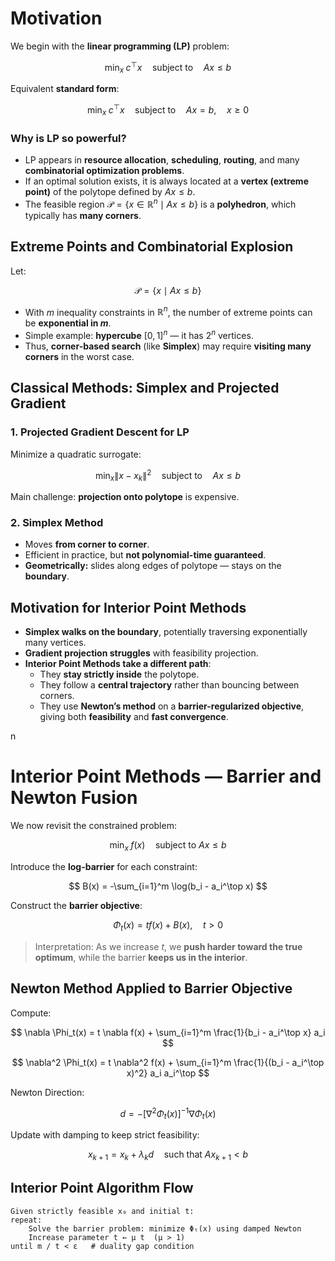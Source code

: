 # Motivation

We begin with the **linear programming (LP)** problem:

$$
\min_x \; c^\top x \quad \text{subject to} \quad A x \le b
$$

Equivalent **standard form**:

$$
\min_x \; c^\top x \quad \text{subject to} \quad A x = b, \quad x \ge 0
$$

### Why is LP so powerful?

- LP appears in **resource allocation**, **scheduling**, **routing**, and many **combinatorial optimization problems**.
- If an optimal solution exists, it is always located at a **vertex (extreme point)** of the polytope defined by $A x \le b$.
- The feasible region $\mathcal{P} = \{ x \in \mathbb{R}^n \mid A x \le b \}$ is a **polyhedron**, which typically has **many corners**.


## Extreme Points and Combinatorial Explosion

Let:

$$
\mathcal{P} = \{x \mid A x \le b\}
$$

- With $m$ inequality constraints in $\mathbb{R}^n$, the number of extreme points can be **exponential in $m$**.
- Simple example: **hypercube** $[0,1]^n$ — it has $2^n$ vertices.
- Thus, **corner-based search** (like **Simplex**) may require **visiting many corners** in the worst case.


## Classical Methods: Simplex and Projected Gradient

### 1. Projected Gradient Descent for LP

Minimize a quadratic surrogate:

$$
\min_x \|x - x_k\|^2 \quad \text{subject to} \quad A x \le b
$$

Main challenge: **projection onto polytope** is expensive.

### 2. Simplex Method

- Moves **from corner to corner**.
- Efficient in practice, but **not polynomial-time guaranteed**.
- **Geometrically:** slides along edges of polytope — stays on the **boundary**.


## Motivation for Interior Point Methods

- **Simplex walks on the boundary**, potentially traversing exponentially many vertices.
- **Gradient projection struggles** with feasibility projection.
- **Interior Point Methods take a different path**:
  - They **stay strictly inside** the polytope.
  - They follow a **central trajectory** rather than bouncing between corners.
  - They use **Newton’s method** on a **barrier-regularized objective**, giving both **feasibility** and **fast convergence**.

n

# Interior Point Methods — Barrier and Newton Fusion

We now revisit the constrained problem:

$$
\min_x \; f(x) \quad \text{subject to } A x \le b
$$

Introduce the **log-barrier** for each constraint:

$$
B(x) = -\sum_{i=1}^m \log(b_i - a_i^\top x)
$$

Construct the **barrier objective**:

$$
\Phi_t(x) = t f(x) + B(x), \quad t > 0
$$

> Interpretation: As we increase $t$, we **push harder toward the true optimum**, while the barrier **keeps us in the interior**.


## Newton Method Applied to Barrier Objective

Compute:

$$
\nabla \Phi_t(x) = t \nabla f(x) + \sum_{i=1}^m \frac{1}{b_i - a_i^\top x} a_i
$$

$$
\nabla^2 \Phi_t(x) = t \nabla^2 f(x) + \sum_{i=1}^m \frac{1}{(b_i - a_i^\top x)^2} a_i a_i^\top
$$

Newton Direction:

$$
d = - \left[\nabla^2 \Phi_t(x)\right]^{-1} \nabla \Phi_t(x)
$$

Update with damping to keep strict feasibility:

$$
x_{k+1} = x_k + \lambda_k d \quad \text{such that } A x_{k+1} < b
$$

 
## Interior Point Algorithm Flow

```
Given strictly feasible x₀ and initial t:
repeat:
    Solve the barrier problem: minimize Φₜ(x) using damped Newton
    Increase parameter t ← μ t  (μ > 1)
until m / t < ε   # duality gap condition
